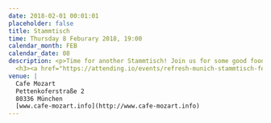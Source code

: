 ```yaml
---
date: 2018-02-01 00:01:01
placeholder: false
title: Stammtisch
time: Thursday 8 Feburary 2018, 19:00
calendar_month: FEB
calendar_date: 08
description: <p>Time for another Stammtisch! Join us for some good food and talk at the beautiful Cafe Mozart!</p>
  <h3><a href="https://attending.io/events/refresh-munich-stammtisch-februar">Please RSVP on attending &rarr;</a></h3>
venue: |
  Cafe Mozart  
  Pettenkoferstraße 2  
  80336 München  
  [www.cafe-mozart.info](http://www.cafe-mozart.info)
---
```

